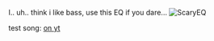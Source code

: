 I.. uh.. think i like bass, use this EQ if you dare...
![ScaryEQ](https://github.com/user-attachments/assets/a6d48efb-e677-46d2-bc75-cb0e94a7d06a)

test song: [on yt](https://www.youtube.com/watch?v=lT_lqh2PFik)
